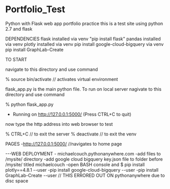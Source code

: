 # Portfolio_Test
Python with Flask web app portfolio practice
this is a test site using python 2.7 and flask

DEPENDENCIES
flask installed via venv "pip install flask"
pandas installed via venv
plotly installed via venv
pip install google-cloud-bigquery via venv
pip install GraphLab-Create


TO START

navigate to this directory and use command

% source bin/activate         // activates virtual environment

flask_app.py is the main python file. To run on local server nagivate to this directory and use command

% python flask_app.py
 * Running on http://127.0.0.1:5000/ (Press CTRL+C to quit)

now type the http address into web browser to test

% CTRL+C 			// to exit the server
% deactivate		// to exit the venv

PAGES
-http://127.0.0.1:5000/			//navigates to home page

---WEB DEPLOYMENT - michaelcouch.pythonanywhere.com
-add files to /mysite/ directory
-add google cloud bigquery key.json file to folder before /mysite/ titled michaelcouch
-open BASH console and $ pip install plotly==4.8.1 --user
	-pip install google-cloud-bigquery --user
	-pip install GraphLab-Create --user  // THIS ERRORED OUT ON pythonanywhere due to disc space
